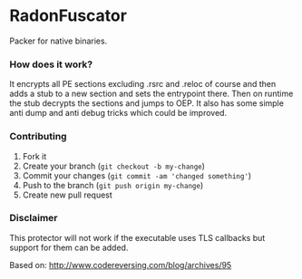 # RadonFuscator
Packer for native binaries.

### How does it work?
It encrypts all PE sections excluding .rsrc and .reloc of course and then adds a stub to a new section and sets the entrypoint there.
Then on runtime the stub decrypts the sections and jumps to OEP. It also has some simple anti dump and anti debug tricks which could be improved.

### Contributing
1. Fork it
2. Create your branch (`git checkout -b my-change`)
3. Commit your changes (`git commit -am 'changed something'`)
4. Push to the branch (`git push origin my-change`)
5. Create new pull request

### Disclaimer
This protector will not work if the executable uses TLS callbacks but support for them can be added.

Based on: http://www.codereversing.com/blog/archives/95

